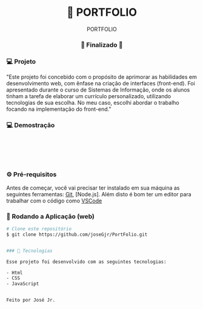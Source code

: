 <h1 align="center">
    🚀 PORTFOLIO
</h1>

<p align="center">PORTFOLIO</p>


<h3 align="center"> 
🚧 Finalizado  🚧
</h3>


### 💻 Projeto
"Este projeto foi concebido com o propósito de aprimorar as habilidades em desenvolvimento web, com ênfase na criação de interfaces (front-end). Foi apresentado durante o curso de Sistemas de Informação, onde os alunos tinham a tarefa de elaborar um currículo personalizado, utilizando tecnologias de sua escolha. No meu caso, escolhi abordar o trabalho focando na implementação do front-end."

### 💻 Demostração
<br><br>

<img src="./img/demo1.png" alt=""><br><br>
<img src="./img/demo1resp.png" alt="">


### ⚙ Pré-requisitos

Antes de começar, você vai precisar ter instalado em sua máquina as seguintes ferramentas:
[Git](https://git-scm.com), [Node.js].
Além disto é bom ter um editor para trabalhar com o código como [VSCode](https://code.visualstudio.com/)

### 📗 Rodando a Aplicação (web)

```bash
# Clone este repositório
$ git clone https://github.com/joseGjr/PortFolio.git


### 🚀 Tecnologias

Esse projeto foi desenvolvido com as seguintes tecnologias:

- Html
- CSS
- JavaScript


Feito por José Jr.
